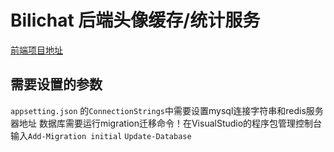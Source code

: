 # Bilichat 后端头像缓存/统计服务

[前端项目地址](https://github.com/3Shain/Bilichat)

## 需要设置的参数

`appsetting.json` 的`ConnectionStrings`中需要设置mysql连接字符串和redis服务器地址
数据库需要运行migration迁移命令！在VisualStudio的程序包管理控制台输入`Add-Migration initial` `Update-Database`